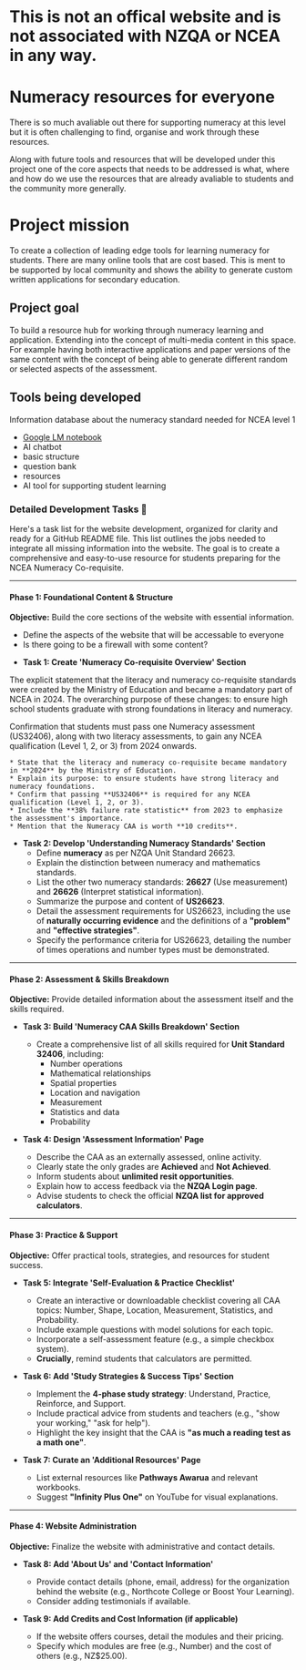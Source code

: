 # **This is not an offical website and is not associated with NZQA or NCEA in any way.**

# Numeracy resources for everyone

There is so much avaliable out there for supporting numeracy at this level but it is often challenging to find, organise and work through these resources. 

Along with future tools and resources that will be developed under this project one of the core aspects that needs to be addressed is what, where and how do we use the resources that are already avaliable to students and the community more generally.

# Project mission

To create a collection of leading edge tools for learning numeracy for students. There are many online tools that are cost based. This is ment to be supported by local community and shows the ability to generate custom written applications for secondary education.

## Project goal

To build a resource hub for working through numeracy learning and application. Extending into the concept of multi-media content in this space. For example having both interactive applications and paper versions of the same content with the concept of being able to generate different random or selected aspects of the assessment.

## Tools being developed

Information database about the numeracy standard needed for NCEA level 1

- [Google LM notebook](https://notebooklm.google.com/notebook/5d16456a-e2ea-4a86-bc5f-05ef650c73d9)
- AI chatbot
- basic structure
- question bank
- resources
- AI tool for supporting student learning


### Detailed Development Tasks 🚀


Here's a task list for the website development, organized for clarity and ready for a GitHub README file.
This list outlines the jobs needed to integrate all missing information into the website. The goal is to create a comprehensive and easy-to-use resource for students preparing for the NCEA Numeracy Co-requisite.

---

#### Phase 1: Foundational Content & Structure

**Objective:** Build the core sections of the website with essential information.

- Define the aspects of the website that will be accessable to everyone
- Is there going to be a firewall with some content?

* **Task 1: Create 'Numeracy Co-requisite Overview' Section**

The explicit statement that the literacy and numeracy co-requisite standards were created by the Ministry of Education and became a mandatory part of NCEA in 2024.
The overarching purpose of these changes: to ensure high school students graduate with strong foundations in literacy and numeracy.

Confirmation that students must pass one Numeracy assessment (US32406), along with two literacy assessments, to gain any NCEA qualification (Level 1, 2, or 3) from 2024 onwards.

    * State that the literacy and numeracy co-requisite became mandatory in **2024** by the Ministry of Education.
    * Explain its purpose: to ensure students have strong literacy and numeracy foundations.
    * Confirm that passing **US32406** is required for any NCEA qualification (Level 1, 2, or 3).
    * Include the **38% failure rate statistic** from 2023 to emphasize the assessment's importance.
    * Mention that the Numeracy CAA is worth **10 credits**.

* **Task 2: Develop 'Understanding Numeracy Standards' Section**
    * Define **numeracy** as per NZQA Unit Standard 26623.
    * Explain the distinction between numeracy and mathematics standards.
    * List the other two numeracy standards: **26627** (Use measurement) and **26626** (Interpret statistical information).
    * Summarize the purpose and content of **US26623**.
    * Detail the assessment requirements for US26623, including the use of **naturally occurring evidence** and the definitions of a **"problem"** and **"effective strategies"**.
    * Specify the performance criteria for US26623, detailing the number of times operations and number types must be demonstrated.

---

#### Phase 2: Assessment & Skills Breakdown

**Objective:** Provide detailed information about the assessment itself and the skills required.

* **Task 3: Build 'Numeracy CAA Skills Breakdown' Section**
    * Create a comprehensive list of all skills required for **Unit Standard 32406**, including:
        * Number operations
        * Mathematical relationships
        * Spatial properties
        * Location and navigation
        * Measurement
        * Statistics and data
        * Probability

* **Task 4: Design 'Assessment Information' Page**
    * Describe the CAA as an externally assessed, online activity.
    * Clearly state the only grades are **Achieved** and **Not Achieved**.
    * Inform students about **unlimited resit opportunities**.
    * Explain how to access feedback via the **NZQA Login page**.
    * Advise students to check the official **NZQA list for approved calculators**.

---

#### Phase 3: Practice & Support

**Objective:** Offer practical tools, strategies, and resources for student success.

* **Task 5: Integrate 'Self-Evaluation & Practice Checklist'**
    * Create an interactive or downloadable checklist covering all CAA topics: Number, Shape, Location, Measurement, Statistics, and Probability.
    * Include example questions with model solutions for each topic.
    * Incorporate a self-assessment feature (e.g., a simple checkbox system).
    * **Crucially**, remind students that calculators are permitted.

* **Task 6: Add 'Study Strategies & Success Tips' Section**
    * Implement the **4-phase study strategy**: Understand, Practice, Reinforce, and Support.
    * Include practical advice from students and teachers (e.g., "show your working," "ask for help").
    * Highlight the key insight that the CAA is **"as much a reading test as a math one"**.

* **Task 7: Curate an 'Additional Resources' Page**
    * List external resources like **Pathways Awarua** and relevant workbooks.
    * Suggest **"Infinity Plus One"** on YouTube for visual explanations.

---

#### Phase 4: Website Administration

**Objective:** Finalize the website with administrative and contact details.

* **Task 8: Add 'About Us' and 'Contact Information'**
    * Provide contact details (phone, email, address) for the organization behind the website (e.g., Northcote College or Boost Your Learning).
    * Consider adding testimonials if available.

* **Task 9: Add Credits and Cost Information (if applicable)**
    * If the website offers courses, detail the modules and their pricing.
    * Specify which modules are free (e.g., Number) and the cost of others (e.g., NZ$25.00).